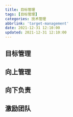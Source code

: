 ```yaml
---
title: 目标管理
tags: [目标管理]
categories: 技术管理
abbrlink: 'target-management'
date: 2021-12-31 12:10:00
updated: 2021-12-31 12:10:00
---
```


## 目标管理
## 向上管理
## 向下负责
## 激励团队